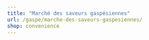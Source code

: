 ```yaml
---
title: "Marché des saveurs gaspésiennes"
url: /gaspe/marche-des-saveurs-gaspesiennes/
shop: convenience
---
```

